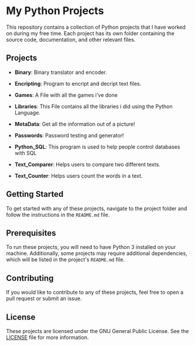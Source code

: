 # My Python Projects

This repository contains a collection of Python projects that I have worked on during my free time. Each project has its own folder containing the source code, documentation, and other relevant files.

## Projects

- **Binary**: Binary translator and encoder.

- **Encripting**: Program to encript and decript text files.

- **Games**: A File with all the games i've done

- **Libraries**: This File contains all the libraries i did using the Python Language.

- **MetaData**: Get all the information out of a picture!

- **Passwords**: Password testing and generator!

- **Python_SQL**: This program is used to help people control databases with SQL

- **Text_Comparer**: Helps users to compare two different texts.

- **Text_Counter**: Helps users count the words in a text.

## Getting Started

To get started with any of these projects, navigate to the project folder and follow the instructions in the `README.md` file.

## Prerequisites

To run these projects, you will need to have Python 3 installed on your machine. Additionally, some projects may require additional dependencies, which will be listed in the project's `README.md` file.

## Contributing

If you would like to contribute to any of these projects, feel free to open a pull request or submit an issue.

## License

These projects are licensed under the GNU General Public License. See the [LICENSE](LICENSE) file for more information.

